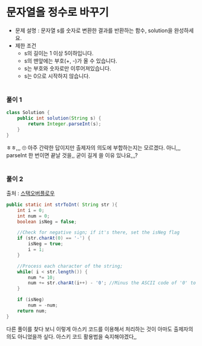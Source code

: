 # 문자열을 정수로 바꾸기
* 문제 설명 : 문자열 s를 숫자로 변환한 결과를 반환하는 함수, solution을 완성하세요.
* 제한 조건 
  * s의 길이는 1 이상 5이하입니다.
  * s의 맨앞에는 부호(+, -)가 올 수 있습니다.
  * s는 부호와 숫자로만 이루어져있습니다.
  * s는 0으로 시작하지 않습니다.
<br/><br/>

### 풀이 1
```java
class Solution {
    public int solution(String s) {
        return Integer.parseInt(s);
    }
}
```
ㅎㅎ,,, :roll_eyes: 아주 간략한 답이지만 출제자의 의도에 부합하는지는 모르겠다.  아니,,, parseInt 한 번이면 끝날 것을,, 굳이 길게 쓸 이유 있나요,,,?
<br/><br/>

### 풀이 2
출처 : [스택오버플로우](https://stackoverflow.com/questions/5585779/how-do-i-convert-a-string-to-an-int-in-java)
```java
public static int strToInt( String str ){
    int i = 0;
    int num = 0;
    boolean isNeg = false;

    //Check for negative sign; if it's there, set the isNeg flag
    if (str.charAt(0) == '-') {
        isNeg = true;
        i = 1;
    }

    //Process each character of the string;
    while( i < str.length()) {
        num *= 10;
        num += str.charAt(i++) - '0'; //Minus the ASCII code of '0' to get the value of the charAt(i++).
    }

    if (isNeg)
        num = -num;
    return num;
}
```
다른 풀이를 찾다 보니 이렇게 아스키 코드를 이용해서 처리하는 것이 아마도 출제자의 의도 아니었을까 싶다. 아스키 코드 활용법을 숙지해야겠다,,
